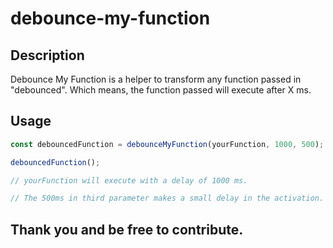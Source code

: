 # debounce-my-function

## Description

Debounce My Function is a helper to transform any function passed in "debounced". Which means, the function passed will execute after X ms.

## Usage

```ts
const debouncedFunction = debounceMyFunction(yourFunction, 1000, 500);

debouncedFunction();

// yourFunction will execute with a delay of 1000 ms.

// The 500ms in third parameter makes a small delay in the activation.
```

## Thank you and be free to contribute.
